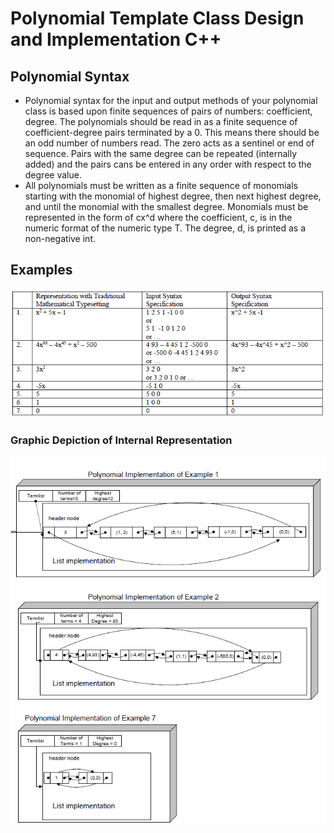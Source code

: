 # Polynomial Template Class Design and Implementation C++

## Polynomial Syntax

* Polynomial syntax for the input and output methods of your polynomial class is based upon finite sequences of pairs of numbers: coefficient, degree. The polynomials should be read in as a finite sequence of coefficient-degree pairs terminated by a 0. This means there should be an odd number of numbers read. The zero acts as a sentinel or end of sequence. Pairs with the same degree can be repeated (internally added) and the pairs cans be entered in any order with respect to the degree value.
* All polynomials must be written as a finite sequence of monomials starting with the monomial of highest degree, then next highest degree, and until the monomial with the smallest degree. Monomials must be represented in the form of cx^d where the coefficient, c, is in the numeric format of the numeric type T. The degree, d, is printed as a non-negative int.

## Examples

![Example](images/input_example.png)

### Graphic Depiction of Internal Representation

![Example](images/example2.png)
